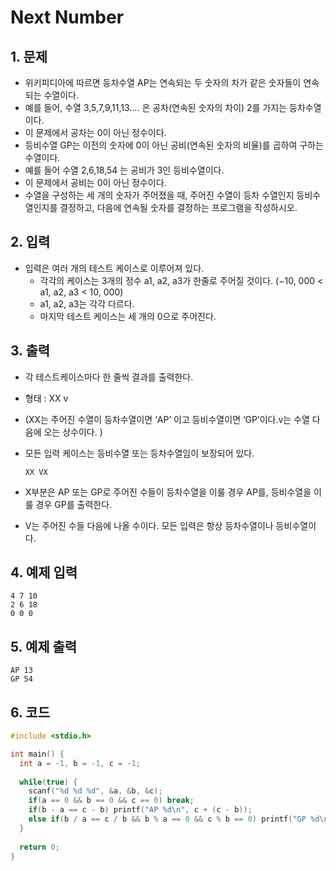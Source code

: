 # Next Number #

## 1. 문제
- 위키피디아에 따르면 등차수열 AP는 연속되는 두 숫자의 차가 같은 숫자들이 연속되는 수열이다.
- 예를 들어, 수열 3,5,7,9,11,13…. 은 공차(연속된 숫자의 차이) 2를 가지는 등차수열이다.
- 이 문제에서 공차는 0이 아닌 정수이다.
- 등비수열 GP는 이전의 숫자에 0이 아닌 공비(연속된 숫자의 비율)를 곱하여 구하는 수열이다.
- 예를 들어 수열 2,6,18,54 는 공비가 3인 등비수열이다.
- 이 문제에서 공비는 0이 아닌 정수이다.
- 수열을 구성하는 세 개의 숫자가 주어졌을 때, 주어진 수열이 등차 수열인지 등비수열인지를 결정하고, 다음에 연속될 숫자를 결정하는 프로그램을 작성하시오.

## 2. 입력
- 입력은 여러 개의 테스트 케이스로 이루어져 있다.
  - 각각의 케이스는 3개의 정수 a1, a2, a3가 한줄로 주어질 것이다. (−10, 000 < a1, a2, a3 < 10, 000)
  - a1, a2, a3는 각각 다르다.
  - 마지막 테스트 케이스는 세 개의 0으로 주어진다.

## 3. 출력

- 각 테스트케이스마다 한 줄씩 결과를 출력한다.

- 형태 : XX v

- (XX는 주어진 수열이 등차수열이면 ‘AP’ 이고 등비수열이면 ‘GP’이다.v는 수열 다음에 오는 상수이다. )

- 모든 입력 케이스는 등비수열 또는 등차수열임이 보장되어 있다.

  ```
  XX VX
  ```

- X부분은 AP 또는 GP로 주어진 수들이 등차수열을 이룰 경우 AP를, 등비수열을 이룰 경우 GP를 출력한다.
- V는 주어진 수들 다음에 나올 수이다. 모든 입력은 항상 등차수열이나 등비수열이다.

## 4. 예제 입력
```
4 7 10
2 6 18
0 0 0
```

## 5. 예제 출력
```
AP 13
GP 54
```

## 6. 코드
```c++
#include <stdio.h>

int main() {
  int a = -1, b = -1, c = -1;
  
  while(true) {
    scanf("%d %d %d", &a, &b, &c);
    if(a == 0 && b == 0 && c == 0) break;
    if(b - a == c - b) printf("AP %d\n", c + (c - b));
    else if(b / a == c / b && b % a == 0 && c % b == 0) printf("GP %d\n", c * (c / b));
  }
  
  return 0;
}
```
